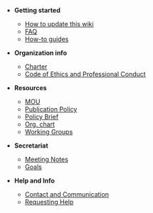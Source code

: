 - **Getting started**
    - [How to update this wiki](gettingstarted/update.md)
    - [FAQ](gettingstarted/faq.md)
    - [How-to guides](gettingstarted/howto.md)

- **Organization info**
    - [Charter](org/charter.md)
    - [Code of Ethics and Professional Conduct](org/code_of_conduct.md)


- **Resources**
    - [MOU](resources/mou.md)
    - [Publication Policy](resources/pub_policy.md)
    - [Policy Brief](resources/policy_brief.md)
    - [Org. chart](resources/orgchart.md)
    - [Working Groups](resources/working_groups.md)   

- **Secretariat**
    - [Meeting Notes](secretariat/meetingnotes.md)
    - [Goals](secretariat/goals.md)

- **Help and Info**
    - [Contact and Communication](help/contact.md)
    - [Requesting Help](help/requesting_help.md)